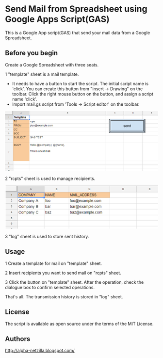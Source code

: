 # Send Mail from Spreadsheet using Google Apps Script(GAS)
This is a Google App script(GAS) that send your mail data from a Google Spreadsheet.


## Before you begin
  Create a Google Spreadsheet with three seats.

1 "template" sheet is a mail template. 
   * It needs to have a button to start the script. The initial script name is 'click'. You can create this button from "Insert -> Drawing" on the toolbar. Click the right mouse button on the button, and assign a script name 'click'.
   * Import mail.gs script from 'Tools -> Script editor' on the toolbar.

![](readme_images/sheet1.png)

2 "rcpts" sheet is used to manage recipients.

![](readme_images/sheet2.png)

3 "log" sheet is used to store sent history.

   
## Usage
1 Create a template for mail on "template" sheet.

2 Insert recipients you want to send mail on "rcpts" sheet.

3 Click the button on "template" sheet. After the operation, check the dialogue box to confirm selected operations.

That's all. The transmission history is stored in "log" sheet.


## License
The script is available as open source under the terms of the MIT License.


## Authors
http://alpha-netzilla.blogspot.com/

